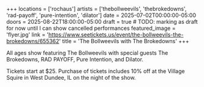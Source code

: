 +++
locations = ['rochaus']
artists = ['thebollweevils', 'thebrokedowns', 'rad-payoff', 'pure-intention', 'dilator']
date = 2025-07-02T00:00:00-05:00
doors = 2025-08-22T18:00:00-05:00
draft = true # TODO: marking as draft for now until I can show cancelled performances
featured_image = 'flyer.jpg'
link = 'https://www.seetickets.us/event/the-bollweevils-the-brokedowns/655362'
title = 'The Bollweevils with The Brokedowns'
+++

All ages show featuring The Bollweevils with special guests The Brokedowns, RAD PAYOFF, Pure Intention, and Dilator.

Tickets start at $25. Purchase of tickets includes 10% off at the Village Squire in West Dundee, IL on the night of the show.
